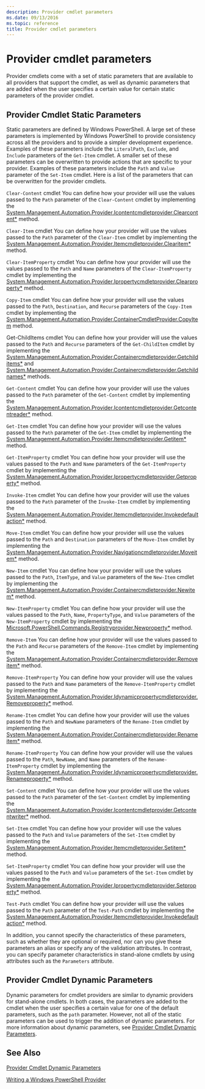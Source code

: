 ```yaml
---
description: Provider cmdlet parameters
ms.date: 09/13/2016
ms.topic: reference
title: Provider cmdlet parameters
---
```

# Provider cmdlet parameters

Provider cmdlets come with a set of static parameters that are available to all providers that support the cmdlet, as well as dynamic parameters that are added when the user specifies a certain value for certain static parameters of the provider cmdlet.

## Provider Cmdlet Static Parameters

Static parameters are defined by Windows PowerShell. A large set of these parameters is implemented by Windows PowerShell to provide consistency across all the providers and to provide a simpler development experience. Examples of these parameters include the `LiteralPath`, `Exclude`, and `Include` parameters of the `Get-Item` cmdlet. A smaller set of these parameters can be overwritten to provide actions that are specific to your provider. Examples of these parameters include the `Path` and `Value` parameter of the `Set-Item` cmdlet. Here is a list of the parameters that can be overwritten for the provider cmdlets.

`Clear-Content` cmdlet
You can define how your provider will use the values passed to the `Path` parameter of the `Clear-Content` cmdlet by implementing the [System.Management.Automation.Provider.Icontentcmdletprovider.Clearcontent*](/dotnet/api/System.Management.Automation.Provider.IContentCmdletProvider.ClearContent) method.

`Clear-Item` cmdlet
You can define how your provider will use the values passed to the `Path` parameter of the `Clear-Item` cmdlet by implementing the [System.Management.Automation.Provider.Itemcmdletprovider.Clearitem*](/dotnet/api/System.Management.Automation.Provider.ItemCmdletProvider.ClearItem) method.

`Clear-ItemProperty` cmdlet
You can define how your provider will use the values passed to the `Path` and `Name` parameters of the `Clear-ItemProperty` cmdlet by implementing the [System.Management.Automation.Provider.Ipropertycmdletprovider.Clearproperty*](/dotnet/api/System.Management.Automation.Provider.IPropertyCmdletProvider.ClearProperty) method.

`Copy-Item` cmdlet
You can define how your provider will use the values passed to the `Path`, `Destination`, and `Recurse` parameters of the `Copy-Item` cmdlet by implementing the [System.Management.Automation.Provider.ContainerCmdletProvider.CopyItem](/dotnet/api/System.Management.Automation.Provider.ContainerCmdletProvider.CopyItem) method.

Get-ChildItems cmdlet
You can define how your provider will use the values passed to the `Path` and `Recurse` parameters of the `Get-ChildItem` cmdlet by implementing the [System.Management.Automation.Provider.Containercmdletprovider.Getchilditems*](/dotnet/api/System.Management.Automation.Provider.ContainerCmdletProvider.GetChildItems) and [System.Management.Automation.Provider.Containercmdletprovider.Getchildnames*](/dotnet/api/System.Management.Automation.Provider.ContainerCmdletProvider.GetChildNames) methods.

`Get-Content` cmdlet
You can define how your provider will use the values passed to the `Path` parameter of the `Get-Content` cmdlet by implementing the [System.Management.Automation.Provider.Icontentcmdletprovider.Getcontentreader*](/dotnet/api/System.Management.Automation.Provider.IContentCmdletProvider.GetContentReader) method.

`Get-Item` cmdlet
You can define how your provider will use the values passed to the `Path` parameter of the `Get-Item` cmdlet by implementing the [System.Management.Automation.Provider.Itemcmdletprovider.Getitem*](/dotnet/api/System.Management.Automation.Provider.ItemCmdletProvider.GetItem) method.

`Get-ItemProperty` cmdlet
You can define how your provider will use the values passed to the `Path` and `Name` parameters of the `Get-ItemProperty` cmdlet by implementing the [System.Management.Automation.Provider.Ipropertycmdletprovider.Getproperty*](/dotnet/api/System.Management.Automation.Provider.IPropertyCmdletProvider.GetProperty) method.

`Invoke-Item` cmdlet
You can define how your provider will use the values passed to the `Path` parameter of the `Invoke-Item` cmdlet by implementing the [System.Management.Automation.Provider.Itemcmdletprovider.Invokedefaultaction*](/dotnet/api/System.Management.Automation.Provider.ItemCmdletProvider.InvokeDefaultAction) method.

`Move-Item` cmdlet
You can define how your provider will use the values passed to the `Path` and `Destination` parameters of the `Move-Item` cmdlet by implementing the [System.Management.Automation.Provider.Navigationcmdletprovider.Moveitem*](/dotnet/api/System.Management.Automation.Provider.NavigationCmdletProvider.MoveItem) method.

`New-Item` cmdlet
You can define how your provider will use the values passed to the `Path`, `ItemType`, and `Value` parameters of the `New-Item` cmdlet by implementing the [System.Management.Automation.Provider.Containercmdletprovider.Newitem*](/dotnet/api/System.Management.Automation.Provider.ContainerCmdletProvider.NewItem) method.

`New-ItemProperty` cmdlet
You can define how your provider will use the values passed to the `Path`, `Name`, `PropertyType`, and `Value` parameters of the `New-ItemProperty` cmdlet by implementing the [Microsoft.PowerShell.Commands.Registryprovider.Newproperty*](/dotnet/api/Microsoft.PowerShell.Commands.RegistryProvider.NewProperty) method.

`Remove-Item`
You can define how your provider will use the values passed to the `Path` and `Recurse` parameters of the `Remove-Item` cmdlet by implementing the [System.Management.Automation.Provider.Containercmdletprovider.Removeitem*](/dotnet/api/System.Management.Automation.Provider.ContainerCmdletProvider.RemoveItem) method.

`Remove-ItemProperty`
You can define how your provider will use the values passed to the `Path` and `Name` parameters of the `Remove-ItemProperty` cmdlet by implementing the [System.Management.Automation.Provider.Idynamicpropertycmdletprovider.Removeproperty*](/dotnet/api/System.Management.Automation.Provider.IDynamicPropertyCmdletProvider.RemoveProperty) method.

`Rename-Item` cmdlet
You can define how your provider will use the values passed to the `Path` and `NewName` parameters of the `Rename-Item` cmdlet by implementing the [System.Management.Automation.Provider.Containercmdletprovider.Renameitem*](/dotnet/api/System.Management.Automation.Provider.ContainerCmdletProvider.RenameItem) method.

`Rename-ItemProperty`
You can define how your provider will use the values passed to the `Path`, `NewName`, and `Name` parameters of the `Rename-ItemProperty` cmdlet by implementing the [System.Management.Automation.Provider.Idynamicpropertycmdletprovider.Renameproperty*](/dotnet/api/System.Management.Automation.Provider.IDynamicPropertyCmdletProvider.RenameProperty) method.

`Set-Content` cmdlet
You can define how your provider will use the values passed to the `Path` parameter of the `Set-Content` cmdlet by implementing the [System.Management.Automation.Provider.Icontentcmdletprovider.Getcontentwriter*](/dotnet/api/System.Management.Automation.Provider.IContentCmdletProvider.GetContentWriter) method.

`Set-Item` cmdlet
You can define how your provider will use the values passed to the `Path` and `Value` parameters of the `Set-Item` cmdlet by implementing the [System.Management.Automation.Provider.Itemcmdletprovider.Setitem*](/dotnet/api/System.Management.Automation.Provider.ItemCmdletProvider.SetItem) method.

`Set-ItemProperty` cmdlet
You can define how your provider will use the values passed to the `Path` and `Value` parameters of the `Set-Item` cmdlet by implementing the [System.Management.Automation.Provider.Ipropertycmdletprovider.Setproperty*](/dotnet/api/System.Management.Automation.Provider.IPropertyCmdletProvider.SetProperty) method.

`Test-Path` cmdlet
You can define how your provider will use the values passed to the `Path` parameter of the `Test-Path` cmdlet by implementing the [System.Management.Automation.Provider.Itemcmdletprovider.Invokedefaultaction*](/dotnet/api/System.Management.Automation.Provider.ItemCmdletProvider.InvokeDefaultAction) method.

In addition, you cannot specify the characteristics of these parameters, such as whether they are optional or required, nor can you give these parameters an alias or specify any of the validation attributes. In contrast, you can specify parameter characteristics in stand-alone cmdlets by using attributes such as the `Parameters` attribute.

## Provider Cmdlet Dynamic Parameters

Dynamic parameters for cmdlet providers are similar to dynamic providers for stand-alone cmdlets. In both cases, the parameters are added to the cmdlet when the user specifies a certain value for one of the default parameters, such as the `path` parameter. However, not all of the static parameters can be used to trigger the addition of dynamic parameters. For more information about dynamic parameters, see [Provider Cmdlet Dynamic Parameters](./provider-cmdlet-dynamic-parameters.md).

## See Also

[Provider Cmdlet Dynamic Parameters](./provider-cmdlet-dynamic-parameters.md)

[Writing a Windows PowerShell Provider](./writing-a-windows-powershell-provider.md)
